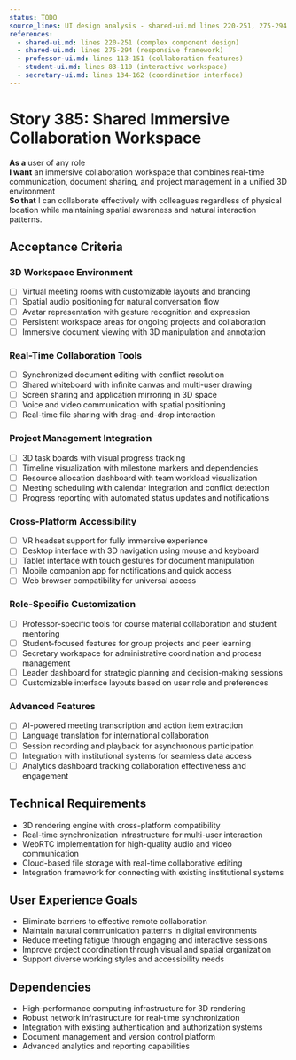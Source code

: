 ```yaml
---
status: TODO
source_lines: UI design analysis - shared-ui.md lines 220-251, 275-294
references:
  - shared-ui.md: lines 220-251 (complex component design)
  - shared-ui.md: lines 275-294 (responsive framework)
  - professor-ui.md: lines 113-151 (collaboration features)
  - student-ui.md: lines 83-110 (interactive workspace)
  - secretary-ui.md: lines 134-162 (coordination interface)
---
```


# Story 385: Shared Immersive Collaboration Workspace

**As a** user of any role  
**I want** an immersive collaboration workspace that combines real-time communication, document sharing, and project management in a unified 3D environment  
**So that** I can collaborate effectively with colleagues regardless of physical location while maintaining spatial awareness and natural interaction patterns.

## Acceptance Criteria

### 3D Workspace Environment
- [ ] Virtual meeting rooms with customizable layouts and branding
- [ ] Spatial audio positioning for natural conversation flow
- [ ] Avatar representation with gesture recognition and expression
- [ ] Persistent workspace areas for ongoing projects and collaboration
- [ ] Immersive document viewing with 3D manipulation and annotation

### Real-Time Collaboration Tools
- [ ] Synchronized document editing with conflict resolution
- [ ] Shared whiteboard with infinite canvas and multi-user drawing
- [ ] Screen sharing and application mirroring in 3D space
- [ ] Voice and video communication with spatial positioning
- [ ] Real-time file sharing with drag-and-drop interaction

### Project Management Integration
- [ ] 3D task boards with visual progress tracking
- [ ] Timeline visualization with milestone markers and dependencies
- [ ] Resource allocation dashboard with team workload visualization
- [ ] Meeting scheduling with calendar integration and conflict detection
- [ ] Progress reporting with automated status updates and notifications

### Cross-Platform Accessibility
- [ ] VR headset support for fully immersive experience
- [ ] Desktop interface with 3D navigation using mouse and keyboard
- [ ] Tablet interface with touch gestures for document manipulation
- [ ] Mobile companion app for notifications and quick access
- [ ] Web browser compatibility for universal access

### Role-Specific Customization
- [ ] Professor-specific tools for course material collaboration and student mentoring
- [ ] Student-focused features for group projects and peer learning
- [ ] Secretary workspace for administrative coordination and process management
- [ ] Leader dashboard for strategic planning and decision-making sessions
- [ ] Customizable interface layouts based on user role and preferences

### Advanced Features
- [ ] AI-powered meeting transcription and action item extraction
- [ ] Language translation for international collaboration
- [ ] Session recording and playback for asynchronous participation
- [ ] Integration with institutional systems for seamless data access
- [ ] Analytics dashboard tracking collaboration effectiveness and engagement

## Technical Requirements

- 3D rendering engine with cross-platform compatibility
- Real-time synchronization infrastructure for multi-user interaction
- WebRTC implementation for high-quality audio and video communication
- Cloud-based file storage with real-time collaborative editing
- Integration framework for connecting with existing institutional systems

## User Experience Goals

- Eliminate barriers to effective remote collaboration
- Maintain natural communication patterns in digital environments
- Reduce meeting fatigue through engaging and interactive sessions
- Improve project coordination through visual and spatial organization
- Support diverse working styles and accessibility needs

## Dependencies

- High-performance computing infrastructure for 3D rendering
- Robust network infrastructure for real-time synchronization
- Integration with existing authentication and authorization systems
- Document management and version control platform
- Advanced analytics and reporting capabilities